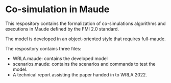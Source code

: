 # Co-simulation in Maude
This respository contains the formalization of co-simulations algorithms and executions in Maude defined by the FMI 2.0 standard.

The model is developed in an object-oriented style that requires full-maude.

The respository contains three files:
* WRLA.maude: contains the developed model
* scenarios.maude: contains the scenarios and commands to test the model.
* A technical report assisting the paper handed in to WRLA 2022.
